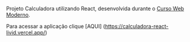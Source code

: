 
Projeto Calculadora utilizando React, desenvolvida durante o [Curso Web Moderno](https://www.udemy.com/course/curso-web/).

Para acessar a aplicação clique [AQUI] (https://calculadora-react-livid.vercel.app/)
